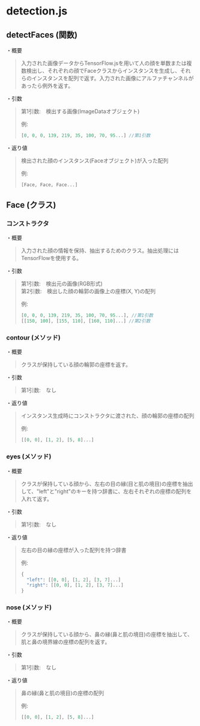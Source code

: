 # detection.js

## detectFaces (関数)
・概要
> 入力された画像データからTensorFlow.jsを用いて人の顔を単数または複数検出し、それぞれの顔でFaceクラスからインスタンスを生成し、それらのインスタンスを配列で返す。入力された画像にアルファチャンネルがあったら例外を返す。

・引数
> 第1引数:　検出する画像(ImageDataオブジェクト)
> 
> 例:  
> ```javascript
> [0, 0, 0, 139, 219, 35, 100, 70, 95...] //第1引数
> ```

・返り値
> 検出された顔のインスタンス(Faceオブジェクト)が入った配列
> 
> 例:  
> ```javascript
> [Face, Face, Face...]
> ```

## Face (クラス)

### コンストラクタ
・概要
> 入力された顔の情報を保持、抽出するためのクラス。抽出処理にはTensorFlowを使用する。

・引数
> 第1引数:　検出元の画像(RGB形式)  
> 第2引数:　検出した顔の輪郭の画像上の座標(X, Y)の配列
> 
> 例:  
> ```javascript
> [0, 0, 0, 139, 219, 35, 100, 70, 95...], //第1引数
> [[150, 100], [155, 110], [160, 110]...] //第2引数
> ```

### contour (メソッド)
・概要
> クラスが保持している顔の輪郭の座標を返す。

・引数
> 第1引数:　なし

・返り値
> インスタンス生成時にコンストラクタに渡された、顔の輪郭の座標の配列
> 
> 例:  
> ```javascript
> [[0, 0], [1, 2], [5, 8]...]
> ```

### eyes (メソッド)
・概要
> クラスが保持している顔から、左右の目の縁(目と肌の境目)の座標を抽出して、"left"と"right"のキーを持つ辞書に、左右それぞれの座標の配列を入れて返す。

・引数
> 第1引数:　なし

・返り値
> 左右の目の縁の座標が入った配列を持つ辞書
> 
> 例:
> ```javascript
> {
>   "left": [[0, 0], [1, 2], [3, 7]...]
>   "right": [[0, 0], [1, 2], [3, 7]...]
> }
> ```

### nose (メソッド)
・概要
> クラスが保持している顔から、鼻の縁(鼻と肌の境目)の座標を抽出して、肌と鼻の境界線の座標の配列を返す。

・引数
> 第1引数:　なし

・返り値
> 鼻の縁(鼻と肌の境目)の座標の配列
> 
> 例:  
> ```javascript
> [[0, 0], [1, 2], [5, 8]...]
> ```
